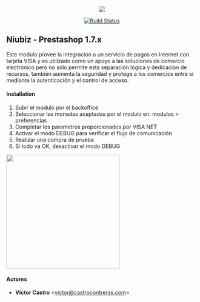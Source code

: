 <p align="center"><a href="https://www.niubiz.com.pe/" target="_blank"><img src="https://raw.githubusercontent.com/vhc-prestashop-peru/niubiz/improve/readme/.docs/niubiz.jpg"></a></p>

<p align="center">
<a href="https://travis-ci.org/laravel/framework"><img src="https://travis-ci.org/laravel/framework.svg" alt="Build Status"></a>
</p>


## Niubiz - Prestashop 1.7.x

Este modulo provee la integración a un servicio de pagos en Internet con tarjeta VISA y es utilizado como un apoyo a las soluciones de comercio electrónico pero no sólo permite esta separación lógica y dedicación de recursos, también aumenta la seguridad y protege a los comercios entre sí mediante la autenticación y el control de acceso.


#### Installation
1. Subir el modulo por el backoffice
2. Seleccionar las monedas aceptadas por el modulo en: modulos > preferencias
3. Completar los parametros proporcionados por VISA NET
4. Activar el modo DEBUG para verificar el flujo de comunicación
5. Realizar una compra de prueba
6. Si todo va OK, desactivar el modo DEBUG
<img width="300" src="https://raw.githubusercontent.com/vhc-prestashop-peru/niubiz/improve/readme/.docs/form.png">

#### Autores
- **Victor Castro** <<victor@castrocontreras.com>>
